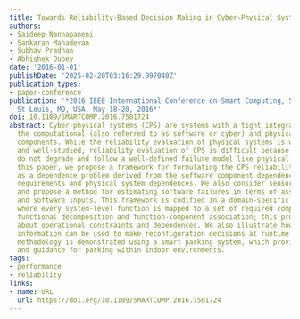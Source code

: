 ```yaml
---
title: Towards Reliability-Based Decision Making in Cyber-Physical Systems
authors:
- Saideep Nannapaneni
- Sankaran Mahadevan
- Subhav Pradhan
- Abhishek Dubey
date: '2016-01-01'
publishDate: '2025-02-20T03:16:29.997040Z'
publication_types:
- paper-conference
publication: '*2016 IEEE International Conference on Smart Computing, SMARTCOMP 2016,
  St Louis, MO, USA, May 18-20, 2016*'
doi: 10.1109/SMARTCOMP.2016.7501724
abstract: Cyber-physical systems (CPS) are systems with a tight integration between
  the computational (also referred to as software or cyber) and physical (hardware)
  components. While the reliability evaluation of physical systems is well-understood
  and well-studied, reliability evaluation of CPS is difficult because software systems
  do not degrade and follow a well-defined failure model like physical systems. In
  this paper, we propose a framework for formulating the CPS reliability evaluation
  as a dependence problem derived from the software component dependences, functional
  requirements and physical system dependences. We also consider sensor failures,
  and propose a method for estimating software failures in terms of associated hardware
  and software inputs. This framework is codified in a domain-specific modeling language,
  where every system-level function is mapped to a set of required components using
  functional decomposition and function-component association; this provides details
  about operational constraints and dependences. We also illustrate how the encoded
  information can be used to make reconfiguration decisions at runtime. The proposed
  methodology is demonstrated using a smart parking system, which provides localization
  and guidance for parking within indoor environments.
tags:
- performance
- reliability
links:
- name: URL
  url: https://doi.org/10.1109/SMARTCOMP.2016.7501724
---
```

